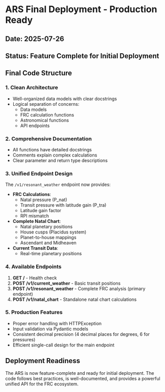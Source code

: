 # ARS Final Deployment - Production Ready

## Date: 2025-07-26
## Status: Feature Complete for Initial Deployment

## Final Code Structure

### 1. Clean Architecture
- Well-organized data models with clear docstrings
- Logical separation of concerns:
  - Data models
  - FRC calculation functions
  - Astronomical functions
  - API endpoints

### 2. Comprehensive Documentation
- All functions have detailed docstrings
- Comments explain complex calculations
- Clear parameter and return type descriptions

### 3. Unified Endpoint Design
The `/v1/resonant_weather` endpoint now provides:
- **FRC Calculations**:
  - Natal pressure (P_nat)
  - Transit pressure with latitude gain (P_tra)
  - Latitude gain factor
  - RPI mismatch
- **Complete Natal Chart**:
  - Natal planetary positions
  - House cusps (Placidus system)
  - Planet-to-house mappings
  - Ascendant and Midheaven
- **Current Transit Data**:
  - Real-time planetary positions

### 4. Available Endpoints
1. **GET /** - Health check
2. **POST /v1/current_weather** - Basic transit positions
3. **POST /v1/resonant_weather** - Complete FRC analysis (primary endpoint)
4. **POST /v1/natal_chart** - Standalone natal chart calculations

### 5. Production Features
- Proper error handling with HTTPException
- Input validation via Pydantic models
- Consistent decimal precision (4 decimal places for degrees, 6 for pressures)
- Efficient single-call design for the main endpoint

## Deployment Readiness
The ARS is now feature-complete and ready for initial deployment. The code follows best practices, is well-documented, and provides a powerful unified API for the FRC ecosystem.